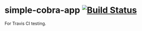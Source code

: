 # simple-cobra-app [![Build Status](https://travis-ci.org/testeradjust/simple-cobra-app.svg?branch=master)](https://travis-ci.org/testeradjust/simple-cobra-app)

For Travis CI testing.
